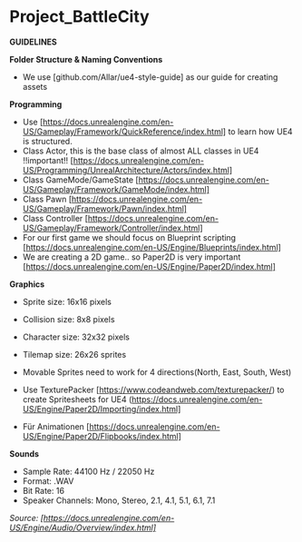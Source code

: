 # Project_BattleCity

**GUIDELINES**

**Folder Structure & Naming Conventions**

- We use [github.com/Allar/ue4-style-guide] as our guide for creating assets

**Programming**

- Use [https://docs.unrealengine.com/en-US/Gameplay/Framework/QuickReference/index.html] to learn how UE4 is structured.
- Class Actor, this is the base class of almost ALL classes in UE4 !!important!! [https://docs.unrealengine.com/en-US/Programming/UnrealArchitecture/Actors/index.html]
- Class GameMode/GameState [https://docs.unrealengine.com/en-US/Gameplay/Framework/GameMode/index.html]
- Class Pawn [https://docs.unrealengine.com/en-US/Gameplay/Framework/Pawn/index.html]
- Class Controller [https://docs.unrealengine.com/en-US/Gameplay/Framework/Controller/index.html]
- For our first game we should focus on Blueprint scripting [https://docs.unrealengine.com/en-US/Engine/Blueprints/index.html]
- We are creating a 2D game.. so Paper2D is very important [https://docs.unrealengine.com/en-US/Engine/Paper2D/index.html]

**Graphics**
- Sprite size: 16x16 pixels
- Collision size: 8x8 pixels
- Character size: 32x32 pixels
- Tilemap size: 26x26 sprites

- Movable Sprites need to work for 4 directions(North, East, South, West)
- Use TexturePacker [https://www.codeandweb.com/texturepacker/) to create Spritesheets for UE4 (https://docs.unrealengine.com/en-US/Engine/Paper2D/Importing/index.html]
- Für Animationen [https://docs.unrealengine.com/en-US/Engine/Paper2D/Flipbooks/index.html]

**Sounds**
- Sample Rate: 44100 Hz / 22050 Hz
- Format: .WAV
- Bit Rate: 16
- Speaker Channels: Mono, Stereo, 2.1, 4.1, 5.1, 6.1, 7.1

_Source: [https://docs.unrealengine.com/en-US/Engine/Audio/Overview/index.html]_
